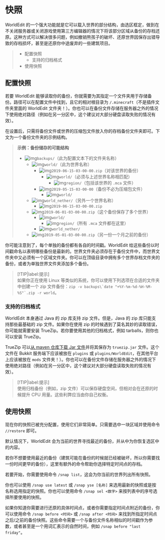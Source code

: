 # 快照

WorldEdit 的一个强大功能就是它可以载入世界的部分结构，由选区框定，做到在不关闭服务器或关闭游戏使用第三方编辑器的情况下将该部分区域从备份的存档还原。这种方式可以解决很多问题，例如撤销熊孩子的破坏、还原世界因保存出错导致的存档损坏，甚至是还原你中途废弃的一些建筑项目。

> * 配置快照
>   * 支持的归档格式
> * 使用快照

## 配置快照

若要 WorldEdit 能够读取你的备份，你就需要为其指定一个文件夹用于存储备份。路径可以在配置文件中找到，且它的相对根目录为 `/.minecraft`（不是插件文件夹里面的 WorldEdit 文件夹！）。你也可以在备份文件存储在服务器之外的情况下使用绝对路径（例如在另一分区中，这个建议对大部分硬盘读取失败的情况有效）。

在设置后，只需将备份文件或世界的压缩包文件放入你的存档备份文件夹即可。下文为一个备份文件夹的示例结构。

> **示例：备份储存的可能结构**    
> * ![img](https://worldedit.enginehub.org/en/latest/_images/folder.png)`backups/`（此为配置文本下的文件夹名称）    
>   * ![img](https://worldedit.enginehub.org/en/latest/_images/folder.png)`world/`（此为世界名称）
>     * ![img](https://worldedit.enginehub.org/en/latest/_images/zip.png)`2019-06-15-03-00-00.zip`（对该世界的备份）
>       * ![img](https://worldedit.enginehub.org/en/latest/_images/folder.png)`world/`（必须与上述世界名称相匹配）
>         * ![img](https://worldedit.enginehub.org/en/latest/_images/folder.png)`region/`（包括该世界的 `.mca` 文件）
>     * ![img](https://worldedit.enginehub.org/en/latest/_images/folder.png)`2019-05-15-03-00-00`（备份不必为压缩包文件）
>       * ![img](https://worldedit.enginehub.org/en/latest/_images/folder.png)`world/`
>   * ![img](https://worldedit.enginehub.org/en/latest/_images/folder.png)`world_nether/`（另外一个世界名称）
>     * ![img](https://worldedit.enginehub.org/en/latest/_images/zip.png)`2019-06-15-03-00-00.zip`
>   * ![img](https://worldedit.enginehub.org/en/latest/_images/zip.png)`2019-06-01-03-00-00.zip`（这个备份保存了多个世界）
>     * ![img](https://worldedit.enginehub.org/en/latest/_images/folder.png)`world/`
>       * ![img](https://worldedit.enginehub.org/en/latest/_images/folder.png)`region/`（所有 `.mca` 文件都在这里）
>     * ![img](https://worldedit.enginehub.org/en/latest/_images/folder.png)`world_nether/`
>   * ![img](https://worldedit.enginehub.org/en/latest/_images/zip.png)`2019-05-01-03-00-00.zip`（另一份一个月之前的备份）

你可能注意到了，每个单独的备份都有各自的时间戳。WorldEdit 给这些备份以时间戳命名以表明哪些备份是最新的。世界文件夹必须存在于备份文件中，而世界文件夹中又必须有一个区域文件夹。你可以在顶级目录中拥有多个世界存档文件夹的备份，或者为单独世界文件夹添加多个备份。

> [!TIP|label:提示]    
> 如果你正在使用 Linux 等类似的系统，你可以使用下列选项在合适的文件夹中创建一个 zip 文件备份：```zip -v backups\`date "+%Y-%m-%d-%H-%M-%S"`.zip -r world```。

### 支持的归档格式

WorldEdit 本身通过 Java 的 zip 库支持 zip 文件。但是，Java 的 zip 库只能支持那些最基础的 zip 文件。如果你在使用 zip 的时候遇到了莫名其妙的读取错误，你可能就需要安装 TrueZip。若你要使用其他的归档格式，例如 tarballs，则你也可以安装 TrueZip。

TrueZip 可以[从 maven 仓库下载 Jar 文件](https://repo.maven.apache.org/maven2/de/schlichtherle/truezip/6.8.1/truezip-6.8.1.jar)并将其保存为 `truezip.jar` 文件。这个文件在 Bukkit 服务端下应该被放在 `plugins` 或 `plugins/WorldEdit`，在其他平台上应该被放在 `mods` 文件夹！）。你也可以在备份文件存储在服务器之外的情况下使用绝对路径（例如在另一分区中，这个建议对大部分硬盘读取失败的情况有效）。
> [!TIP|label:提示]    
> 使用归档备份（例如，zip 文件）可以保存硬盘空间，但相对会在还原的时候提升 CPU 用量。这些利弊应当由你自己权衡。

## 使用快照

现在你的快照已被充分配置，使用它们非常简单。只需要选中一块区域并使用命令 `//restore` 即可。

默认情况下，WorldEdit 会为当前的世界寻找最近的备份，并从中为你恢复选区中的内容。

若你不想要使用最近的备份（建筑可能在备份的时候就已经被破坏，所以你需要找一份时间更早的备份），这里有额外的命令帮助你选择特定时间点的存档。

若要开始，你需要使用命令 `/snap list`，这会为你当前的世界列出所有快照。

你也可以使用 `/snap use latest` 或 `/snap yse [名称]` 来选用最新的快照或是按名称选用指定的快照。你也可以使用命令 `/snap sel <数字>` 来按列表中的序号选择所要使用的快照。

如果你知道你需要进行还原的具体时间点，或者你需要指定时间点附近的备份，你可以使用命令 `/snap before <时间>` 或 `/snap after <时间>` 来找到所指定时间点之后/之前的备份快照。这些命令需要一个与备份文件名称相似的时间戳作为参数，或者甚至是一个用词汇表示的自然时间，例如 `/snap before "last friday"`。